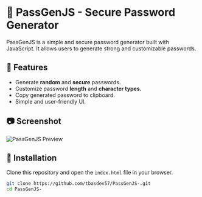 # 🔐 PassGenJS - Secure Password Generator

PassGenJS is a simple and secure password generator built with JavaScript. It allows users to generate strong and customizable passwords.

## 🚀 Features

- Generate **random** and **secure** passwords.
- Customize password **length** and **character types**.
- Copy generated password to clipboard.
- Simple and user-friendly UI.

## 📷 Screenshot

![PassGenJS Preview](screenshot.png)

## 🔧 Installation

Clone this repository and open the `index.html` file in your browser.

```sh
git clone https://github.com/tbasdev57/PassGenJS-.git
cd PassGenJS-

